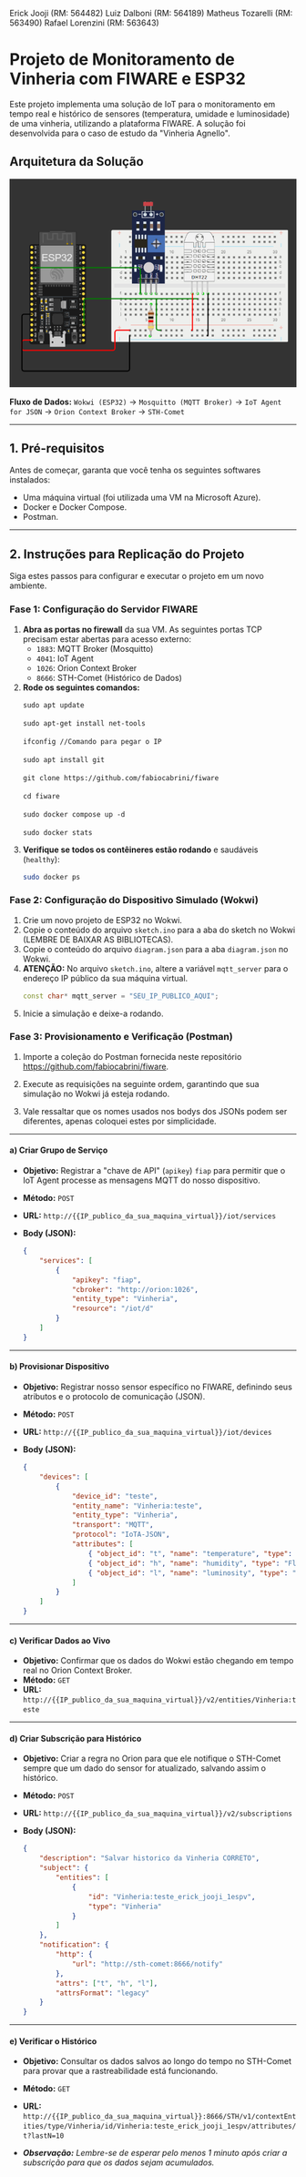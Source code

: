 Erick Jooji (RM: 564482)
Luiz Dalboni (RM: 564189)
Matheus Tozarelli (RM: 563490)
Rafael Lorenzini (RM: 563643)

# Projeto de Monitoramento de Vinheria com FIWARE e ESP32

Este projeto implementa uma solução de IoT para o monitoramento em tempo real e histórico de sensores (temperatura, umidade e luminosidade) de uma vinheria, utilizando a plataforma FIWARE. A solução foi desenvolvida para o caso de estudo da "Vinheria Agnello".

## Arquitetura da Solução

![alt text](image.png)

**Fluxo de Dados:**
`Wokwi (ESP32)` -> `Mosquitto (MQTT Broker)` -> `IoT Agent for JSON` -> `Orion Context Broker` -> `STH-Comet`

---

## 1. Pré-requisitos

Antes de começar, garanta que você tenha os seguintes softwares instalados:

-   Uma máquina virtual (foi utilizada uma VM na Microsoft Azure).
-   Docker e Docker Compose.
-   Postman.

---

## 2. Instruções para Replicação do Projeto

Siga estes passos para configurar e executar o projeto em um novo ambiente.

### Fase 1: Configuração do Servidor FIWARE

1.  **Abra as portas no firewall** da sua VM. As seguintes portas TCP precisam estar abertas para acesso externo:
    -   `1883`: MQTT Broker (Mosquitto)
    -   `4041`: IoT Agent
    -   `1026`: Orion Context Broker
    -   `8666`: STH-Comet (Histórico de Dados)
2.  **Rode os seguintes comandos:** 
    ```
    sudo apt update

    sudo apt-get install net-tools

    ifconfig //Comando para pegar o IP

    sudo apt install git

    git clone https://github.com/fabiocabrini/fiware

    cd fiware

    sudo docker compose up -d

    sudo docker stats
    ``` 
4.  **Verifique se todos os contêineres estão rodando** e saudáveis (`healthy`):
    ```sh
    sudo docker ps
    ```

### Fase 2: Configuração do Dispositivo Simulado (Wokwi)

1.  Crie um novo projeto de ESP32 no Wokwi.
2.  Copie o conteúdo do arquivo `sketch.ino` para a aba do sketch no Wokwi (LEMBRE DE BAIXAR AS BIBLIOTECAS).
3.  Copie o conteúdo do arquivo `diagram.json` para a aba `diagram.json` no Wokwi.
4.  **ATENÇÃO:** No arquivo `sketch.ino`, altere a variável `mqtt_server` para o endereço IP público da sua máquina virtual.
    ```cpp
    const char* mqtt_server = "SEU_IP_PUBLICO_AQUI";
    ```
5.  Inicie a simulação e deixe-a rodando.

### Fase 3: Provisionamento e Verificação (Postman)

1.  Importe a coleção do Postman fornecida neste repositório https://github.com/fabiocabrini/fiware. 

2.  Execute as requisições na seguinte ordem, garantindo que sua simulação no Wokwi já esteja rodando.

3. Vale ressaltar que os nomes usados nos bodys dos JSONs podem ser diferentes, apenas coloquei estes por simplicidade.
---
#### **a) Criar Grupo de Serviço**

* **Objetivo:** Registrar a "chave de API" (`apikey`) `fiap` para permitir que o IoT Agent processe as mensagens MQTT do nosso dispositivo.
* **Método:** `POST`
* **URL:** `http://{{IP_publico_da_sua_maquina_virtual}}/iot/services`

* **Body (JSON):**
    ```json
    {
        "services": [
            {
                "apikey": "fiap",
                "cbroker": "http://orion:1026",
                "entity_type": "Vinheria",
                "resource": "/iot/d"
            }
        ]
    }
    ```
---
#### **b) Provisionar Dispositivo**

* **Objetivo:** Registrar nosso sensor específico no FIWARE, definindo seus atributos e o protocolo de comunicação (JSON).
* **Método:** `POST`
* **URL:** `http://{{IP_publico_da_sua_maquina_virtual}}/iot/devices`

* **Body (JSON):**
    ```json
    {
        "devices": [
            {
                "device_id": "teste",
                "entity_name": "Vinheria:teste",
                "entity_type": "Vinheria",
                "transport": "MQTT",
                "protocol": "IoTA-JSON",
                "attributes": [
                    { "object_id": "t", "name": "temperature", "type": "Float" },
                    { "object_id": "h", "name": "humidity", "type": "Float" },
                    { "object_id": "l", "name": "luminosity", "type": "Integer" }
                ]
            }
        ]
    }
    ```
---
#### **c) Verificar Dados ao Vivo**


* **Objetivo:** Confirmar que os dados do Wokwi estão chegando em tempo real no Orion Context Broker.
* **Método:** `GET`
* **URL:** `http://{{IP_publico_da_sua_maquina_virtual}}/v2/entities/Vinheria:teste`
---
#### **d) Criar Subscrição para Histórico**

* **Objetivo:** Criar a regra no Orion para que ele notifique o STH-Comet sempre que um dado do sensor for atualizado, salvando assim o histórico.
* **Método:** `POST`
* **URL:** `http://{{IP_publico_da_sua_maquina_virtual}}/v2/subscriptions`

* **Body (JSON):**
    ```json
    {
        "description": "Salvar historico da Vinheria CORRETO",
        "subject": {
            "entities": [
                {
                    "id": "Vinheria:teste_erick_jooji_1espv",
                    "type": "Vinheria"
                }
            ]
        },
        "notification": {
            "http": {
                "url": "http://sth-comet:8666/notify"
            },
            "attrs": ["t", "h", "l"],
            "attrsFormat": "legacy"
        }
    }
    ```
---
#### **e) Verificar o Histórico**


* **Objetivo:** Consultar os dados salvos ao longo do tempo no STH-Comet para provar que a rastreabilidade está funcionando.
* **Método:** `GET`
* **URL:** `http://{{IP_publico_da_sua_maquina_virtual}}:8666/STH/v1/contextEntities/type/Vinheria/id/Vinheria:teste_erick_jooji_1espv/attributes/t?lastN=10`

* ***Observação:*** *Lembre-se de esperar pelo menos 1 minuto após criar a subscrição para que os dados sejam acumulados.*
